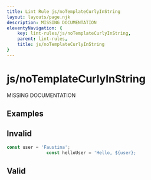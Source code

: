 ```yaml
---
title: Lint Rule js/noTemplateCurlyInString
layout: layouts/page.njk
description: MISSING DOCUMENTATION
eleventyNavigation: {
	key: lint-rules/js/noTemplateCurlyInString,
	parent: lint-rules,
	title: js/noTemplateCurlyInString
}
---
```


# js/noTemplateCurlyInString

MISSING DOCUMENTATION

<!-- EVERYTHING BELOW IS AUTOGENERATED. SEE SCRIPTS FOLDER FOR UPDATE SCRIPTS -->


## Examples
## Invalid
```typescript
const user = 'Faustina';
               const helloUser = 'Hello, ${user};
```
## Valid
